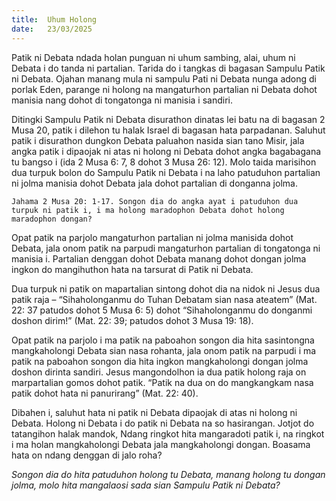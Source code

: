 ```yaml
---
title:  Uhum Holong
date:   23/03/2025
---
```


Patik ni Debata ndada holan punguan ni uhum sambing, alai, uhum ni Debata i do tanda ni partalian. Tarida do i tangkas di bagasan Sampulu Patik ni Debata. Ojahan manang mula ni sampulu Pati ni Debata nunga adong di porlak Eden, parange ni holong na mangaturhon partalian ni Debata dohot manisia nang dohot di tongatonga ni manisia i sandiri.

Ditingki Sampulu Patik ni Debata disurathon dinatas lei batu na di bagasan 2 Musa 20, patik i dilehon tu halak Israel di bagasan hata parpadanan. Saluhut patik i disurathon dungkon Debata paluahon nasida sian tano Misir, jala angka patik i dipaojak ni atas ni holong ni Debata dohot angka bagabagana tu bangso i (ida 2 Musa 6: 7, 8 dohot 3 Musa 26: 12). Molo taida marisihon dua turpuk bolon do Sampulu Patik ni Debata i na laho patuduhon partalian ni jolma manisia dohot Debata jala dohot partalian di donganna jolma.

`Jahama 2 Musa 20: 1-17. Songon dia do angka ayat i patuduhon dua turpuk ni patik i, i ma holong maradophon Debata dohot holong maradophon dongan?`

Opat patik na parjolo mangaturhon partalian ni jolma manisida dohot Debata, jala onom patik na parpudi mangaturhon partalian di tongatonga ni manisia i. Partalian denggan dohot Debata manang dohot dongan jolma ingkon do mangihuthon hata na tarsurat di Patik ni Debata.

Dua turpuk ni patik on mapartalian sintong dohot dia na nidok ni Jesus dua patik raja – “Sihaholonganmu do Tuhan Debatam sian nasa ateatem” (Mat. 22: 37 patudos dohot 5 Musa 6: 5) dohot “Sihaholonganmu do donganmi doshon dirim!” (Mat. 22: 39; patudos dohot 3 Musa 19: 18).

Opat patik na parjolo i ma patik na paboahon songon dia hita sasintongna mangkaholongi Debata sian nasa rohanta, jala onom patik na parpudi i ma patik na paboahon songon dia hita ingkon mangkaholongi dongan jolma doshon dirinta sandiri. Jesus mangondolhon ia dua patik holong raja on marpartalian gomos dohot patik. “Patik na dua on do mangkangkam nasa patik dohot hata ni panurirang” (Mat. 22: 40).

Dibahen i, saluhut hata ni patik ni Debata dipaojak di atas ni holong ni Debata. Holong ni Debata i do patik ni Debata na so hasirangan. Jotjot do tatangihon halak mandok, Ndang ringkot hita mangaradoti patik i, na ringkot i ma holan mangkaholongi Debata jala mangkaholongi dongan. Boasama hata on ndang denggan di jalo roha?

_Songon dia do hita patuduhon holong tu Debata, manang holong tu dongan jolma, molo hita mangalaosi sada sian Sampulu Patik ni Debata?_